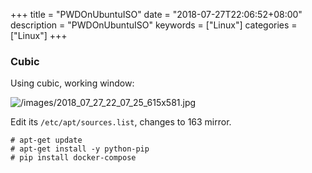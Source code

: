 +++
title = "PWDOnUbuntuISO"
date = "2018-07-27T22:06:52+08:00"
description = "PWDOnUbuntuISO"
keywords = ["Linux"]
categories = ["Linux"]
+++
### Cubic
Using cubic, working window:    

![/images/2018_07_27_22_07_25_615x581.jpg](/images/2018_07_27_22_07_25_615x581.jpg)

Edit its `/etc/apt/sources.list`, changes to 163 mirror.    

```
# apt-get update 
# apt-get install -y python-pip 
# pip install docker-compose
```
